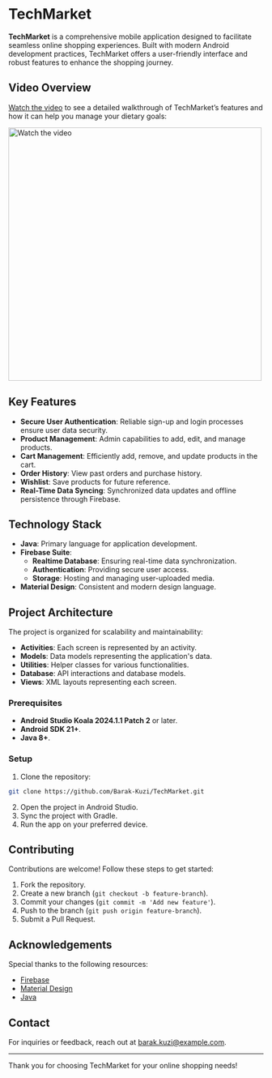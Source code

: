# TechMarket

**TechMarket** is a comprehensive mobile application designed to facilitate seamless online shopping experiences. Built with modern Android development practices, TechMarket offers a user-friendly interface and robust features to enhance the shopping journey.


## Video Overview

[Watch the video](https://drive.google.com/file/d/1ONNWhZME-raT6SYV8GaEhHuuZSTe0dAq/view?usp=sharing) to see a detailed walkthrough of TechMarket’s features and how it can help you manage your dietary goals:

[<img src="https://i.ibb.co/rwJsH2R/Testmythumbnail-Image.png" alt="Watch the video" width="500"/>](https://drive.google.com/drive/u/4/folders/16iCHnWvatyYMB_6uq44jME9K250U2mN2)


## Key Features

- **Secure User Authentication**: Reliable sign-up and login processes ensure user data security.
- **Product Management**: Admin capabilities to add, edit, and manage products.
- **Cart Management**: Efficiently add, remove, and update products in the cart.
- **Order History**: View past orders and purchase history.
- **Wishlist**: Save products for future reference.
- **Real-Time Data Syncing**: Synchronized data updates and offline persistence through Firebase.


## Technology Stack

- **Java**: Primary language for application development.
- **Firebase Suite**:
  - **Realtime Database**: Ensuring real-time data synchronization.
  - **Authentication**: Providing secure user access.
  - **Storage**: Hosting and managing user-uploaded media.
- **Material Design**: Consistent and modern design language.

## Project Architecture

The project is organized for scalability and maintainability:

- **Activities**: Each screen is represented by an activity.
- **Models**: Data models representing the application's data.
- **Utilities**: Helper classes for various functionalities.
- **Database**: API interactions and database models.
- **Views**: XML layouts representing each screen.


### Prerequisites

- **Android Studio Koala 2024.1.1 Patch 2** or later.
- **Android SDK 21+**.
- **Java 8+**.

### Setup

1. Clone the repository:
 ```bash
git clone https://github.com/Barak-Kuzi/TechMarket.git
```
2. Open the project in Android Studio.
3. Sync the project with Gradle.
4. Run the app on your preferred device.



## Contributing

Contributions are welcome! Follow these steps to get started:

1. Fork the repository.
2. Create a new branch (`git checkout -b feature-branch`).
3. Commit your changes (`git commit -m 'Add new feature'`).
4. Push to the branch (`git push origin feature-branch`).
5. Submit a Pull Request.

## Acknowledgements

Special thanks to the following resources:

- [Firebase](https://firebase.google.com/)
- [Material Design](https://material.io/design)
- [Java](https://www.oracle.com/java/)

## Contact

For inquiries or feedback, reach out at [barak.kuzi@example.com](mailto:barak.kuzi@example.com).

---

Thank you for choosing TechMarket for your online shopping needs!

